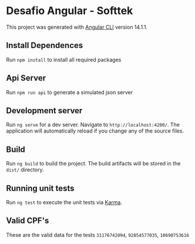 # Desafio Angular - Softtek

This project was generated with [Angular CLI](https://github.com/angular/angular-cli) version 14.1.1.

## Install Dependences

Run `npm install` to install all required packages

## Api Server

Run `npm run api` to generate a simulated json server

## Development server

Run `ng serve` for a dev server. Navigate to `http://localhost:4200/`. The application will automatically reload if you change any of the source files.

## Build

Run `ng build` to build the project. The build artifacts will be stored in the `dist/` directory.

## Running unit tests

Run `ng test` to execute the unit tests via [Karma](https://karma-runner.github.io).

## Valid CPF's

These are the valid data for the tests
`31176742094`, `92854577035`, `10690753616`
